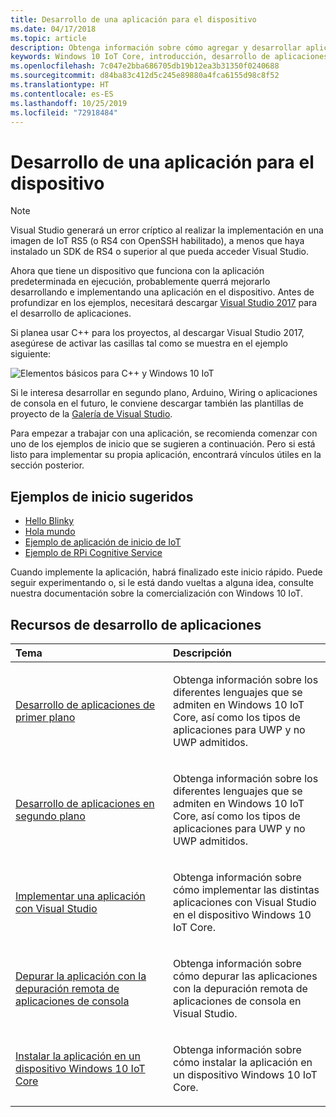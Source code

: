 ```yaml
---
title: Desarrollo de una aplicación para el dispositivo
ms.date: 04/17/2018
ms.topic: article
description: Obtenga información sobre cómo agregar y desarrollar aplicaciones para el dispositivo.
keywords: Windows 10 IoT Core, introducción, desarrollo de aplicaciones, aplicaciones
ms.openlocfilehash: 7c047e2bba686705db19b12ea3b31350f0240688
ms.sourcegitcommit: d84ba83c412d5c245e89880a4fca6155d98c8f52
ms.translationtype: HT
ms.contentlocale: es-ES
ms.lasthandoff: 10/25/2019
ms.locfileid: "72918484"
---
```

# <a name="develop-an-app-for-your-device"></a>Desarrollo de una aplicación para el dispositivo

> [!NOTE]
> Visual Studio generará un error críptico al realizar la implementación en una imagen de IoT RS5 (o RS4 con OpenSSH habilitado), a menos que haya instalado un SDK de RS4 o superior al que pueda acceder Visual Studio.

Ahora que tiene un dispositivo que funciona con la aplicación predeterminada en ejecución, probablemente querrá mejorarlo desarrollando e implementando una aplicación en el dispositivo. Antes de profundizar en los ejemplos, necesitará descargar [Visual Studio 2017](https://www.visualstudio.com/downloads/) para el desarrollo de aplicaciones.

Si planea usar C++ para los proyectos, al descargar Visual Studio 2017, asegúrese de activar las casillas tal como se muestra en el ejemplo siguiente:

![Elementos básicos para C++ y Windows 10 IoT](../../media/DevelopApp/VS-CPP.jpg)

Si le interesa desarrollar en segundo plano, Arduino, Wiring o aplicaciones de consola en el futuro, le conviene descargar también las plantillas de proyecto de la [Galería de Visual Studio](https://marketplace.visualstudio.com/items?itemName=MicrosoftIoT.WindowsIoTCoreProjectTemplatesforVS15).


Para empezar a trabajar con una aplicación, se recomienda comenzar con uno de los ejemplos de inicio que se sugieren a continuación. Pero si está listo para implementar su propia aplicación, encontrará vínculos útiles en la sección posterior.

## <a name="suggested-starter-samples"></a>Ejemplos de inicio sugeridos

* [Hello Blinky](https://github.com/Microsoft/Windows-iotcore-samples/tree/develop/Samples/HelloBlinky)
* [Hola mundo](https://github.com/Microsoft/Windows-iotcore-samples/tree/develop/Samples/HelloWorld)
* [Ejemplo de aplicación de inicio de IoT](https://github.com/Microsoft/Windows-iotcore-samples/tree/develop/Samples/IoTStartApp)
* [Ejemplo de RPi Cognitive Service](https://github.com/Microsoft/Windows-iotcore-samples/tree/develop/Samples/RPiCognitiveService) 



Cuando implemente la aplicación, habrá finalizado este inicio rápido. Puede seguir experimentando o, si le está dando vueltas a alguna idea, consulte nuestra documentación sobre la comercialización con Windows 10 IoT. 

## <a name="app-development-resources"></a>Recursos de desarrollo de aplicaciones

<table>
<colgroup>
<col width="50%" />
<col width="50%" />
</colgroup>
<thead>
<tr class="header">
<th align="left">Tema</th>
<th align="left">Descripción</th>
</tr>
</thead>
<tbody>

<tr class="odd">
<td align="left"><p><a href="../../develop-your-app/buildingappsforiotcore.md" data-raw-source="[Developing foreground applications](../../develop-your-app/buildingappsforiotcore.md)">Desarrollo de aplicaciones de primer plano</a></p></td>
<td align="left"><p>Obtenga información sobre los diferentes lenguajes que se admiten en Windows 10 IoT Core, así como los tipos de aplicaciones para UWP y no UWP admitidos.</p></td>
</tr>

<tr class="odd">
<td align="left"><p><a href="../../develop-your-app/backgroundapplications.md" data-raw-source="[Developing background applications](../../develop-your-app/backgroundapplications.md)">Desarrollo de aplicaciones en segundo plano</a></p></td>
<td align="left"><p>Obtenga información sobre los diferentes lenguajes que se admiten en Windows 10 IoT Core, así como los tipos de aplicaciones para UWP y no UWP admitidos.</p></td>
</tr>

<tr class="odd">
<td align="left"><p><a href="../../develop-your-app/appdeployment.md" data-raw-source="[Deploy an App with Visual Studio](../../develop-your-app/appdeployment.md)">Implementar una aplicación con Visual Studio</a></p></td>
<td align="left"><p>Obtenga información sobre cómo implementar las distintas aplicaciones con Visual Studio en el dispositivo Windows 10 IoT Core.</p></td>
</tr>

<tr class="odd">
<td align="left"><p><a href="../../develop-your-app/remotedebugging.md" data-raw-source="[Debug your app using Remote Console App Debugging](../../develop-your-app/remotedebugging.md)">Depurar la aplicación con la depuración remota de aplicaciones de consola</a></p></td>
<td align="left"><p>Obtenga información sobre cómo depurar las aplicaciones con la depuración remota de aplicaciones de consola en Visual Studio.</p></td>
</tr>

<tr class="odd">
<td align="left"><p><a href="../../develop-your-app/appinstaller.md" data-raw-source="[Install your app on your Windows 10 IoT Core device](../../develop-your-app/appinstaller.md)">Instalar la aplicación en un dispositivo Windows 10 IoT Core</a></p></td>
<td align="left"><p>Obtenga información sobre cómo instalar la aplicación en un dispositivo Windows 10 IoT Core.</p></td>
</tr>

</tbody>
</table>
